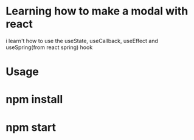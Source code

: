 # Learning how to make a modal with react
i learn't how to use the useState, useCallback, useEffect and useSpring(from react spring) hook
# Usage
# npm install
# npm start
